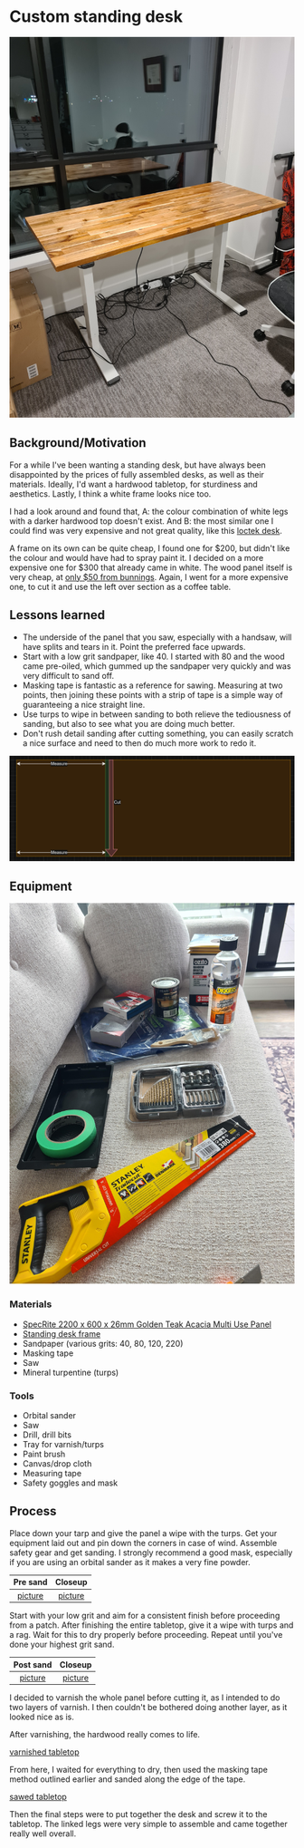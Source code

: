 # Custom standing desk

![the_done_deal](img\final-desk.jpg)

## Background/Motivation

For a while I've been wanting a standing desk, but have always been disappointed by the prices of fully assembled desks, as well as their materials. Ideally, I'd want a hardwood tabletop, for sturdiness and aesthetics. Lastly, I think a white frame looks nice too.

I had a look around and found that, A: the colour combination of white legs with a darker hardwood top doesn't exist. And B: the most similar one I could find was very expensive and not great quality, like this [loctek desk](https://www.pbtech.co.nz/product/DSKLCK118WN/Loctek-Home--Office-All-in-One-Standing-Desk-Maple).

A frame on its own can be quite cheap, I found one for $200, but didn't like the colour and would have had to spray paint it. I decided on a more expensive one for $300 that already came in white. The wood panel itself is very cheap, at [only $50 from bunnings](https://www.bunnings.co.nz/specrite-1200-x-600-x-18mm-golden-teak-acacia-multi-use-panel_p0456528). Again, I went for a more expensive one, to cut it and use the left over section as a coffee table.

## Lessons learned

- The underside of the panel that you saw, especially with a handsaw, will have splits and tears in it. Point the preferred face upwards.
- Start with a low grit sandpaper, like 40. I started with 80 and the wood came pre-oiled, which gummed up the sandpaper very quickly and was very difficult to sand off.
- Masking tape is fantastic as a reference for sawing. Measuring at two points, then joining these points with a strip of tape is a simple way of guaranteeing a nice straight line.
- Use turps to wipe in between sanding to both relieve the tediousness of sanding, but also to see what you are doing much better.
- Don't rush detail sanding after cutting something, you can easily scratch a nice surface and need to then do much more work to redo it.

![masking_tape](img\masking_taping.jpg)

## Equipment

![tools_materials](img\tools-materials.jpg)

### Materials

- [SpecRite 2200 x 600 x 26mm Golden Teak Acacia Multi Use Panel](https://www.bunnings.co.nz/specrite-2200-x-600-x-26mm-golden-teak-acacia-multi-use-panel_p0445847)
- [Standing desk frame](https://www.pbtech.co.nz/product/DSKLCK0114GW/Loctek-Electric-Standing-White-Desk-Frame-Only-Sin)
- Sandpaper (various grits: 40, 80, 120, 220)
- Masking tape
- Saw
- Mineral turpentine (turps)

### Tools

- Orbital sander
- Saw
- Drill, drill bits
- Tray for varnish/turps
- Paint brush
- Canvas/drop cloth
- Measuring tape
- Safety goggles and mask

## Process

Place down your tarp and give the panel a wipe with the turps. Get your equipment laid out and pin down the corners in case of wind. Assemble safety gear and get sanding. I strongly recommend a good mask, especially if you are using an orbital sander as it makes a very fine powder.

| Pre sand                   | Closeup |
|:--------------------------:|:-------:|
|[picture](img/raw-full.jpg)|[picture](img/raw-closeup.jpg)|

Start with your low grit and aim for a consistent finish before proceeding from a patch. After finishing the entire tabletop, give it a wipe with turps and a rag. Wait for this to dry properly before proceeding. Repeat until you've done your highest grit sand.

| Post sand                   | Closeup |
|:--------------------------:|:-------:|
|[picture](img/sanded-full.jpg)|[picture](img/sanded-closeup.jpg)|

I decided to varnish the whole panel before cutting it, as I intended to do two layers of varnish. I then couldn't be bothered doing another layer, as it looked nice as is.

After varnishing, the hardwood really comes to life.

[varnished tabletop](img/sanded-varnished.jpg)

From here, I waited for everything to dry, then used the masking tape method outlined earlier and sanded along the edge of the tape.

[sawed tabletop](img/sawed-sanded.jpg)

Then the final steps were to put together the desk and screw it to the tabletop. The linked legs were very simple to assemble and came together really well overall.